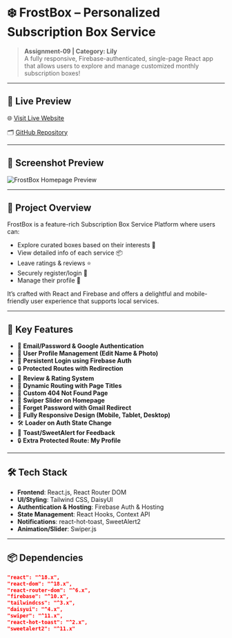  # ❄️ FrostBox – Personalized Subscription Box Service

> **Assignment-09 | Category: Lily**  
> A fully responsive, Firebase-authenticated, single-page React app that allows users to explore and manage customized monthly subscription boxes!

---

## 🔗 Live Preview

🌐 [Visit Live Website](https://frost-box-a9-ab4d6.web.app/)

🗂️ [GitHub Repository](https://github.com/naeem-web84/frostBox-new)

---

## 📸 Screenshot Preview

![FrostBox Homepage Preview](https://i.ibb.co/YBtF6NR/frostbox-preview.png)

---

## 🎯 Project Overview

FrostBox is a feature-rich Subscription Box Service Platform where users can:

- Explore curated boxes based on their interests 🧩
- View detailed info of each service 📦
- Leave ratings & reviews ⭐
- Securely register/login 🔐
- Manage their profile 👤

It’s crafted with React and Firebase and offers a delightful and mobile-friendly user experience that supports local services.

---

## 🚀 Key Features

- 🔐 **Email/Password & Google Authentication**
- 👤 **User Profile Management (Edit Name & Photo)**
- 🔄 **Persistent Login using Firebase Auth**
- 🔒 **Protected Routes with Redirection**
- 💬 **Review & Rating System**
- 🧭 **Dynamic Routing with Page Titles**
- 📵 **Custom 404 Not Found Page**
- 🎥 **Swiper Slider on Homepage**
- 🔁 **Forget Password with Gmail Redirect**
- 📱 **Fully Responsive Design (Mobile, Tablet, Desktop)**
- 🛠️ **Loader on Auth State Change**
- 🔔 **Toast/SweetAlert for Feedback**
- 🔒 **Extra Protected Route: My Profile**

---

## 🛠️ Tech Stack

- **Frontend**: React.js, React Router DOM
- **UI/Styling**: Tailwind CSS, DaisyUI
- **Authentication & Hosting**: Firebase Auth & Hosting
- **State Management**: React Hooks, Context API
- **Notifications**: react-hot-toast, SweetAlert2
- **Animation/Slider**: Swiper.js

---

## 📦 Dependencies

```json
"react": "^18.x",
"react-dom": "^18.x",
"react-router-dom": "^6.x",
"firebase": "^10.x",
"tailwindcss": "^3.x",
"daisyui": "^4.x",
"swiper": "^11.x",
"react-hot-toast": "^2.x",
"sweetalert2": "^11.x"
